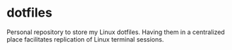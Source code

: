 # dotfiles
Personal repository to store my Linux dotfiles. Having them in a centralized place facilitates replication of Linux terminal sessions.